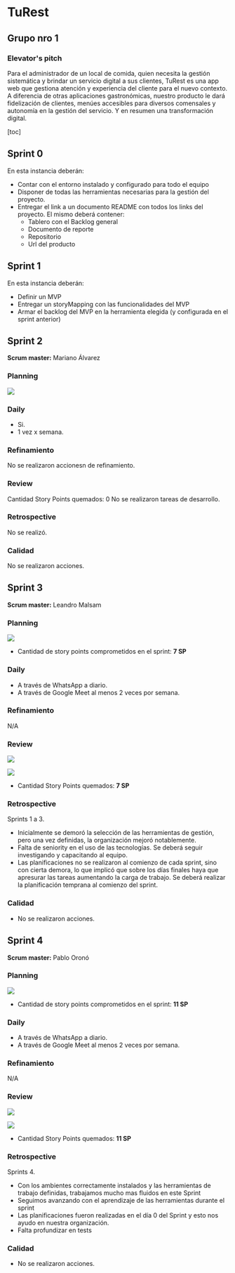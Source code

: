 # TuRest

## Grupo nro 1

### Elevator's pitch

Para el administrador de un local de comida, quien necesita la gestión sistemática y brindar un servicio digital a sus clientes, TuRest es una app web que gestiona atención y experiencia del cliente para el nuevo contexto. A diferencia de otras aplicaciones gastronómicas, nuestro producto le dará fidelización de clientes, menúes accesibles para diversos comensales y autonomía en la gestión del servicio. Y en resumen una transformación digital.

<!-- TOC -->
[toc]
<!-- /TOC -->

## Sprint 0

En esta instancia deberán:

- Contar con el entorno instalado y configurado para todo el equipo
- Disponer de todas las herramientas necesarias para la gestión del proyecto.
- Entregar el link a un documento README con todos los links del proyecto. El mismo deberá contener:
  - Tablero con el Backlog general
  - Documento de reporte
  - Repositorio
  - Url del producto

## Sprint 1

En esta instancia deberán:

- Definir un MVP
- Entregar un storyMapping con las funcionalidades del MVP
- Armar el backlog del MVP en la herramienta elegida (y configurada en el sprint anterior)

## Sprint 2

**Scrum master:** Mariano Álvarez

### Planning

![](img/sprint2_planning.png)

### Daily

- Si.
- 1 vez x semana.

### Refinamiento

No se realizaron accionesn de refinamiento.

### Review

Cantidad Story Points quemados: 0
No se realizaron tareas de desarrollo.

### Retrospective

No se realizó.

### Calidad

No se realizaron acciones.

## Sprint 3

**Scrum master:** Leandro Malsam

### Planning

![](img/sprint_3_planning.png)

- Cantidad de story points comprometidos en el sprint: **7 SP**

### Daily

- A través de WhatsApp a diario.
- A través de Google Meet al menos 2 veces por semana.

### Refinamiento

N/A

### Review

![](img/sprint_3_review.png)

![](img/sprint_3_burndown.png)

- Cantidad Story Points quemados: **7 SP**

### Retrospective

Sprints 1 a 3.

- Inicialmente se demoró la selección de las herramientas de gestión, pero una vez definidas, la organización mejoró notablemente.
- Falta de seniority en el uso de las tecnologías. Se deberá seguir investigando y capacitando al equipo.
- Las planificaciones no se realizaron al comienzo de cada sprint, sino con cierta demora, lo que implicó que sobre los días finales haya que apresurar las tareas aumentando la carga de trabajo. Se deberá realizar la planificación temprana al comienzo del sprint.

### Calidad

- No se realizaron acciones.

## Sprint 4

**Scrum master:** Pablo Oronó

### Planning

![](img/sprint_4_planning.png)

- Cantidad de story points comprometidos en el sprint: **11 SP**

### Daily

- A través de WhatsApp a diario.
- A través de Google Meet al menos 2 veces por semana.

### Refinamiento

N/A

### Review

![](img/sprint_4_review.png)

![](img/sprint_3_burndown.png)

- Cantidad Story Points quemados: **11 SP**

### Retrospective

Sprints 4.

- Con los ambientes correctamente instalados y las herramientas de trabajo definidas, trabajamos mucho mas fluidos en este Sprint
- Seguimos avanzando con el aprendizaje de las herramientas durante el sprint
- Las planificaciones fueron realizadas en el día 0 del Sprint y esto nos ayudo en nuestra organización.
- Falta profundizar en tests 

### Calidad

- No se realizaron acciones.

